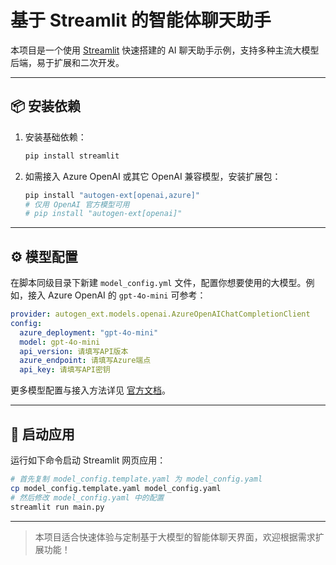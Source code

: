# 基于 Streamlit 的智能体聊天助手

本项目是一个使用 [Streamlit](https://streamlit.io/) 快速搭建的 AI 聊天助手示例，支持多种主流大模型后端，易于扩展和二次开发。

---

## 📦 安装依赖

1. 安装基础依赖：
   ```bash
   pip install streamlit
   ```
2. 如需接入 Azure OpenAI 或其它 OpenAI 兼容模型，安装扩展包：
   ```bash
   pip install "autogen-ext[openai,azure]"
   # 仅用 OpenAI 官方模型可用
   # pip install "autogen-ext[openai]"
   ```

---

## ⚙️ 模型配置

在脚本同级目录下新建 `model_config.yml` 文件，配置你想要使用的大模型。例如，接入 Azure OpenAI 的 `gpt-4o-mini` 可参考：

```yml
provider: autogen_ext.models.openai.AzureOpenAIChatCompletionClient
config:
  azure_deployment: "gpt-4o-mini"
  model: gpt-4o-mini
  api_version: 请填写API版本
  azure_endpoint: 请填写Azure端点
  api_key: 请填写API密钥
```

更多模型配置与接入方法详见 [官方文档](https://microsoft.github.io/autogen/stable/user-guide/agentchat-user-guide/tutorial/models.html)。

---

## 🚀 启动应用

运行如下命令启动 Streamlit 网页应用：
```bash
# 首先复制 model_config.template.yaml 为 model_config.yaml
cp model_config.template.yaml model_config.yaml
# 然后修改 model_config.yaml 中的配置
streamlit run main.py
```

---

> 本项目适合快速体验与定制基于大模型的智能体聊天界面，欢迎根据需求扩展功能！
